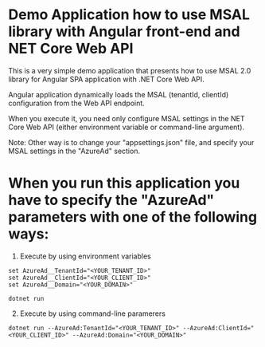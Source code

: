 ﻿
# Demo Application how to use MSAL library with Angular front-end and NET Core Web API

This is a very simple demo application that presents how to use MSAL 2.0 library for Angular SPA application with .NET Core Web API.

Angular application dynamically loads the MSAL (tenantId, clientId) configuration from the Web API endpoint.

When you execute it, you need only configure MSAL settings in the NET Core Web API (either environment variable or command-line argument).

Note: Other way is to change your "appsettings.json" file, and specify your MSAL settings in the "AzureAd" section.


# When you run this application you have to specify the "AzureAd" parameters with one of the following ways:

1. Execute by using environment variables

```
set AzureAd__TenantId="<YOUR_TENANT_ID>"
set AzureAd__ClientId="<YOUR_CLIENT_ID>"
set AzureAd__Domain="<YOUR_DOMAIN>"

dotnet run
```

2. Execute by using command-line paramerers

```
dotnet run --AzureAd:TenantId="<YOUR_TENANT_ID>" --AzureAd:ClientId="<YOUR_CLIENT_ID>" --AzureAd:Domain="<YOUR_DOMAIN>"
```
